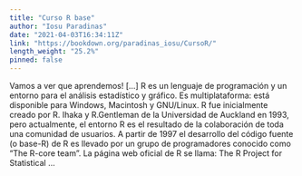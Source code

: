 ```yaml
---
title: "Curso R base"
author: "Iosu Paradinas"
date: "2021-04-03T16:34:11Z"
link: "https://bookdown.org/paradinas_iosu/CursoR/"
length_weight: "25.2%"
pinned: false
---
```


Vamos a ver que aprendemos! [...] R es un lenguaje de programación y un entorno para el análisis estadístico y gráfico. Es multiplataforma: está disponible para Windows, Macintosh y GNU/Linux. R fue inicialmente creado por R. Ihaka y R.Gentleman de la Universidad de Auckland en 1993, pero actualmente, el entorno R es el resultado de la colaboración de toda una comunidad de usuarios. A partir de 1997 el desarrollo del código fuente (o base-R) de R es llevado por un grupo de programadores conocido como “The R-core team”. La página web oficial de R se llama: The R Project for Statistical ...
